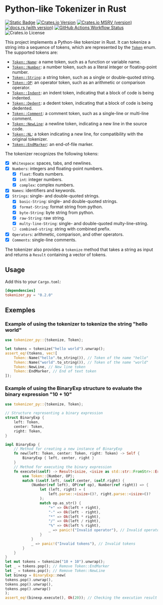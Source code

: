 # Python-like Tokenizer in Rust

[![Static Badge](
https://img.shields.io/badge/-salam99823%2Ftokenizer-blue?logo=github&label=github)](
https://github.com/salam99823/tokenizer)
[![Crates.io Version](https://img.shields.io/crates/v/tokenizer_py)](https://crates.io/crates/tokenizer_py)
[![Crates.io MSRV (version)](
https://img.shields.io/crates/msrv/tokenizer_py?logo=rust)](
https://rust-lang.github.io/rfcs/2495-min-rust-version.html)
[![docs.rs (with version)](
https://img.shields.io/docsrs/tokenizer_py/latest?logo=docs.rs)](
https://docs.rs/tokenizer_py)
[![GitHub Actions Workflow Status](
https://img.shields.io/github/actions/workflow/status/salam99823/tokenizer/rust.yml)](
https://github.com/salam99823/tokenizer/actions/workflows/rust.yml)
![Crates.io License](https://img.shields.io/crates/l/tokenizer_py)

This project implements a Python-like tokenizer in Rust.
It can tokenize a string into a sequence of tokens, which are
represented by the [`Token`] enum. The supported tokens are:

- [`Token::Name`]: a name token, such as a function or variable name.
- [`Token::Number`]: a number token, such as a literal integer or floating-point number.
- [`Token::String`]: a string token, such as a single or double-quoted string.
- [`Token::OP`]: an operator token, such as an arithmetic or comparison operator.
- [`Token::Indent`]: an indent token, indicating that a block of code is being indented.
- [`Token::Dedent`]: a dedent token, indicating that a block of code is being dedented.
- [`Token::Comment`]: a comment token, such as a single-line or multi-line comment.
- [`Token::NewLine`]: a newline token, indicating a new line in the source code.
- [`Token::NL`]: a token indicating a new line, for compatibility with the original tokenizer.
- [`Token::EndMarker`]: an end-of-file marker.

The tokenizer recognizes the following tokens:

- [x] `Whitespace`: spaces, tabs, and newlines.
- [x] `Numbers`: integers and floating-point numbers.
  - [x] `float`: floats numbers.
  - [x] `int`: integer numbers.
  - [x] `complex`: complex numbers.
- [x] `Names`: identifiers and keywords.
- [x] `Strings`: single- and double-quoted strings.
  - [x] `basic-String`: single- and double-quoted strings.
  - [x] `format-String`: format string from python.
  - [x] `byte-String`: byte string from python.
  - [x] `raw-String`: raw string.
  - [x] `multy-line-String`: single- and double-quoted multy-line-string.
  - [ ] `combined-string`: string with combined prefix.
- [x] `Operators`: arithmetic, comparison, and other operators.
- [x] `Comments`: single-line comments.

The tokenizer also provides a `tokenize`
method that takes a string as input and returns a `Result` containing a vector
of tokens.

## Usage

Add this to your `Cargo.toml`:

```toml
[dependencies]
tokenizer_py = "0.2.0"
```

## Exemples

### Example of using the tokenizer to tokenize the string "hello world"

```rust
use tokenizer_py::{tokenize, Token};

let tokens = tokenize("hello world").unwrap();
assert_eq!(tokens, vec![
    Token::Name("hello".to_string()), // Token of the name "hello"
    Token::Name("world".to_string()), // Token of the name "world"
    Token::NewLine, // New line token
    Token::EndMarker, // End of text token
]);
```

### Example of using the BinaryExp structure to evaluate the binary expression "10 + 10"

```rust
use tokenizer_py::{tokenize, Token};

// Structure representing a binary expression 
struct BinaryExp {
    left: Token,
    center: Token,
    right: Token,
}

impl BinaryExp {
    // Method for creating a new instance of BinaryExp
    fn new(left: Token, center: Token, right: Token) -> Self {
        BinaryExp { left, center, right }
    }
    // Method for executing the binary expression
    fn execute(&self) -> Result<isize, <isize as std::str::FromStr>::Err> {
        use Token::{Number, OP};
        match (&self.left, &self.center, &self.right) {
            (Number(ref left), OP(ref op), Number(ref right)) => {
                let (left, right) = (
                    left.parse::<isize>()?, right.parse::<isize>()?
                );
                match op.as_str() {
                    "+" => Ok(left + right),
                    "-" => Ok(left - right),
                    "*" => Ok(left * right),
                    "/" => Ok(left / right),
                    "%" => Ok(left % right),
                    _ => panic!("Invalid operator"), // Invalid operator
                }
            }
            _ => panic!("Invalid tokens"), // Invalid tokens
        }
    }
}
let mut tokens = tokenize("10 + 10").unwrap();
let _ = tokens.pop(); // Remove Token::EndMarker
let _ = tokens.pop(); // Remove Token::NewLine
let binexp = BinaryExp::new(
tokens.pop().unwrap(),
tokens.pop().unwrap(),
tokens.pop().unwrap()
);
assert_eq!(binexp.execute(), Ok(20)); // Checking the execution result
```

[`Token::Name`]: https://docs.rs/tokenizer_py/latest/tokenizer_py/enum.Token.html#variant.Name

[`Token::Number`]: https://docs.rs/tokenizer_py/latest/tokenizer_py/enum.Token.html#variant.Number

[`Token::String`]: https://docs.rs/tokenizer_py/latest/tokenizer_py/enum.Token.html#variant.String

[`Token::OP`]: https://docs.rs/tokenizer_py/latest/tokenizer_py/enum.Token.html#variant.OP

[`Token::Indent`]: https://docs.rs/tokenizer_py/latest/tokenizer_py/enum.Token.html#variant.Indent

[`Token::Dedent`]: https://docs.rs/tokenizer_py/latest/tokenizer_py/enum.Token.html#variant.Dedent

[`Token::Comment`]: https://docs.rs/tokenizer_py/latest/tokenizer_py/enum.Token.html#variant.Comment

[`Token::NewLine`]: https://docs.rs/tokenizer_py/latest/tokenizer_py/enum.Token.html#variant.NewLine

[`Token::NL`]: https://docs.rs/tokenizer_py/latest/tokenizer_py/enum.Token.html#variant.NL

[`Token::EndMarker`]: https://docs.rs/tokenizer_py/latest/tokenizer_py/enum.Token.html#variant.EndMarker

[`Token`]: https://docs.rs/tokenizer_py/latest/tokenizer_py/enum.Token.html#
